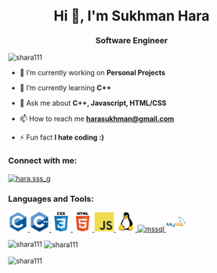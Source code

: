 <h1 align="center">Hi 👋, I'm Sukhman Hara</h1>
<h3 align="center">Software Engineer</h3>


<p align="left"> <img src="https://komarev.com/ghpvc/?username=shara111&label=Profile%20views&color=0e75b6&style=flat" alt="shara111" /> </p>

- 🔭 I’m currently working on **Personal Projects**

- 🌱 I’m currently learning **C++**

- 💬 Ask me about **C++, Javascript, HTML/CSS**

- 📫 How to reach me **harasukhman@gmail.com**

- ⚡ Fun fact **I hate coding :)**

<h3 align="left">Connect with me:</h3>
<p align="left">
<a href="https://instagram.com/hara.sss_g" target="blank"><img align="center" src="https://raw.githubusercontent.com/rahuldkjain/github-profile-readme-generator/master/src/images/icons/Social/instagram.svg" alt="hara.sss_g" height="30" width="40" /></a>
</p>

<h3 align="left">Languages and Tools:</h3>
<p align="left"> <a href="https://www.cprogramming.com/" target="_blank" rel="noreferrer"> <img src="https://raw.githubusercontent.com/devicons/devicon/master/icons/c/c-original.svg" alt="c" width="40" height="40"/> </a> <a href="https://www.w3schools.com/cpp/" target="_blank" rel="noreferrer"> <img src="https://raw.githubusercontent.com/devicons/devicon/master/icons/cplusplus/cplusplus-original.svg" alt="cplusplus" width="40" height="40"/> </a> <a href="https://www.w3schools.com/css/" target="_blank" rel="noreferrer"> <img src="https://raw.githubusercontent.com/devicons/devicon/master/icons/css3/css3-original-wordmark.svg" alt="css3" width="40" height="40"/> </a> <a href="https://www.w3.org/html/" target="_blank" rel="noreferrer"> <img src="https://raw.githubusercontent.com/devicons/devicon/master/icons/html5/html5-original-wordmark.svg" alt="html5" width="40" height="40"/> </a> <a href="https://developer.mozilla.org/en-US/docs/Web/JavaScript" target="_blank" rel="noreferrer"> <img src="https://raw.githubusercontent.com/devicons/devicon/master/icons/javascript/javascript-original.svg" alt="javascript" width="40" height="40"/> </a> <a href="https://www.linux.org/" target="_blank" rel="noreferrer"> <img src="https://raw.githubusercontent.com/devicons/devicon/master/icons/linux/linux-original.svg" alt="linux" width="40" height="40"/> </a> <a href="https://www.microsoft.com/en-us/sql-server" target="_blank" rel="noreferrer"> <img src="https://www.svgrepo.com/show/303229/microsoft-sql-server-logo.svg" alt="mssql" width="40" height="40"/> </a> <a href="https://www.mysql.com/" target="_blank" rel="noreferrer"> <img src="https://raw.githubusercontent.com/devicons/devicon/master/icons/mysql/mysql-original-wordmark.svg" alt="mysql" width="40" height="40"/> </a> </p>

<p><img align="left" src="https://github-readme-stats.vercel.app/api/top-langs?username=shara111&show_icons=true&locale=en&layout=compact" alt="shara111" /></p>

<p>&nbsp;<img align="center" src="https://github-readme-stats.vercel.app/api?username=shara111&show_icons=true&locale=en" alt="shara111" /></p>

<p><img align="center" src="https://github-readme-streak-stats.herokuapp.com/?user=shara111&" alt="shara111" /></p>
